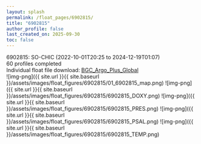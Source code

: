 ```yaml
---
layout: splash
permalink: /float_pages/6902815/
title: "6902815"
author_profile: false
last_created_on: 2025-09-30
toc: false
---
```

 
6902815: SO-CHIC (2022-10-01T20:25 to 2024-12-19T01:07)\
60 profiles completed\
Individual float file download: [BGC_Argo_Plus_Global](https://ftp.soest.hawaii.edu/bgc_argo_plus/Individual_Floats/outliers_removed/6902815_Sprof_processed.nc)\
![img-png]({{ site.url }}{{ site.baseurl }}/assets/images/float_figures/6902815/01_6902815_map.png)
![img-png]({{ site.url }}{{ site.baseurl }}/assets/images/float_figures/6902815/6902815_DOXY.png)
![img-png]({{ site.url }}{{ site.baseurl }}/assets/images/float_figures/6902815/6902815_PRES.png)
![img-png]({{ site.url }}{{ site.baseurl }}/assets/images/float_figures/6902815/6902815_PSAL.png)
![img-png]({{ site.url }}{{ site.baseurl }}/assets/images/float_figures/6902815/6902815_TEMP.png)

